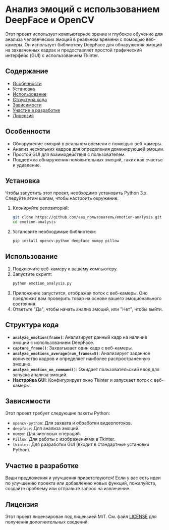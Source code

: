 
# Анализ эмоций с использованием DeepFace и OpenCV

Этот проект использует компьютерное зрение и глубокое обучение для анализа человеческих эмоций в реальном времени с помощью веб-камеры. Он использует библиотеку DeepFace для обнаружения эмоций на захваченных кадрах и предоставляет простой графический интерфейс (GUI) с использованием Tkinter.

## Содержание

- [Особенности](#особенности)
- [Установка](#установка)
- [Использование](#использование)
- [Структура кода](#структура-кода)
- [Зависимости](#зависимости)
- [Участие в разработке](#участие-в-разработке)
- [Лицензия](#лицензия)

## Особенности

- Обнаружение эмоций в реальном времени с помощью веб-камеры.
- Анализ нескольких кадров для определения доминирующей эмоции.
- Простой GUI для взаимодействия с пользователем.
- Поддержка обнаружения положительных эмоций, таких как счастье и удивление.

## Установка

Чтобы запустить этот проект, необходимо установить Python 3.x. Следуйте этим шагам, чтобы настроить окружение:

1. Клонируйте репозиторий:
   ```bash
   git clone https://github.com/ваш_пользователь/emotion-analysis.git
   cd emotion-analysis
   ```

2. Установите необходимые библиотеки:
   ```bash
   pip install opencv-python deepface numpy pillow
   ```

## Использование

1. Подключите веб-камеру к вашему компьютеру.
2. Запустите скрипт:
   ```bash
   python emotion_analysis.py
   ```
3. Приложение запустится, отображая поток с веб-камеры. Оно предложит вам проверить товар на основе вашего эмоционального состояния.
4. Ответьте "Да", чтобы начать анализ эмоций, или "Нет", чтобы выйти.

## Структура кода

- **`analyze_emotion(frame)`**: Анализирует данный кадр на наличие эмоций с использованием DeepFace.
- **`capture_frame()`**: Захватывает один кадр с веб-камеры.
- **`analyze_emotions_average(num_frames=5)`**: Анализирует заданное количество кадров и определяет наиболее распространённую эмоцию.
- **`analyze_emotion_on_command()`**: Ожидает пользовательский ввод для запуска анализа эмоций.
- **Настройка GUI**: Конфигурирует окно Tkinter и запускает поток с веб-камеры.

## Зависимости

Этот проект требует следующие пакеты Python:

- `opencv-python`: Для захвата и обработки видеопотоков.
- `deepface`: Для анализа эмоций.
- `numpy`: Для числовых операций.
- `Pillow`: Для работы с изображениями в Tkinter.
- `tkinter`: Для разработки GUI (входит в стандартные установки Python).

## Участие в разработке

Ваши предложения и улучшения приветствуются! Если у вас есть идеи по улучшению проекта или добавлению новых функций, пожалуйста, создайте проблему или отправьте запрос на извлечение.

## Лицензия

Этот проект лицензирован под лицензией MIT. См. файл [LICENSE](LICENSE) для получения дополнительных сведений.
```


